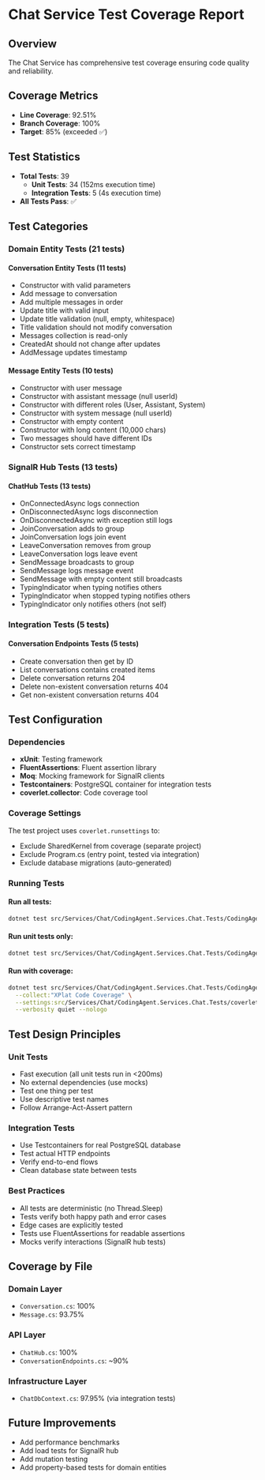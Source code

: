 # Chat Service Test Coverage Report

## Overview
The Chat Service has comprehensive test coverage ensuring code quality and reliability.

## Coverage Metrics
- **Line Coverage**: 92.51%
- **Branch Coverage**: 100%
- **Target**: 85% (exceeded ✅)

## Test Statistics
- **Total Tests**: 39
  - **Unit Tests**: 34 (152ms execution time)
  - **Integration Tests**: 5 (4s execution time)
- **All Tests Pass**: ✅

## Test Categories

### Domain Entity Tests (21 tests)
#### Conversation Entity Tests (11 tests)
- Constructor with valid parameters
- Add message to conversation
- Add multiple messages in order
- Update title with valid input
- Update title validation (null, empty, whitespace)
- Title validation should not modify conversation
- Messages collection is read-only
- CreatedAt should not change after updates
- AddMessage updates timestamp

#### Message Entity Tests (10 tests)
- Constructor with user message
- Constructor with assistant message (null userId)
- Constructor with different roles (User, Assistant, System)
- Constructor with system message (null userId)
- Constructor with empty content
- Constructor with long content (10,000 chars)
- Two messages should have different IDs
- Constructor sets correct timestamp

### SignalR Hub Tests (13 tests)
#### ChatHub Tests (13 tests)
- OnConnectedAsync logs connection
- OnDisconnectedAsync logs disconnection
- OnDisconnectedAsync with exception still logs
- JoinConversation adds to group
- JoinConversation logs join event
- LeaveConversation removes from group
- LeaveConversation logs leave event
- SendMessage broadcasts to group
- SendMessage logs message event
- SendMessage with empty content still broadcasts
- TypingIndicator when typing notifies others
- TypingIndicator when stopped typing notifies others
- TypingIndicator only notifies others (not self)

### Integration Tests (5 tests)
#### Conversation Endpoints Tests (5 tests)
- Create conversation then get by ID
- List conversations contains created items
- Delete conversation returns 204
- Delete non-existent conversation returns 404
- Get non-existent conversation returns 404

## Test Configuration

### Dependencies
- **xUnit**: Testing framework
- **FluentAssertions**: Fluent assertion library
- **Moq**: Mocking framework for SignalR clients
- **Testcontainers**: PostgreSQL container for integration tests
- **coverlet.collector**: Code coverage tool

### Coverage Settings
The test project uses `coverlet.runsettings` to:
- Exclude SharedKernel from coverage (separate project)
- Exclude Program.cs (entry point, tested via integration)
- Exclude database migrations (auto-generated)

### Running Tests

#### Run all tests:
```bash
dotnet test src/Services/Chat/CodingAgent.Services.Chat.Tests/CodingAgent.Services.Chat.Tests.csproj --verbosity quiet --nologo
```

#### Run unit tests only:
```bash
dotnet test src/Services/Chat/CodingAgent.Services.Chat.Tests/CodingAgent.Services.Chat.Tests.csproj --filter "FullyQualifiedName~Unit" --verbosity quiet --nologo
```

#### Run with coverage:
```bash
dotnet test src/Services/Chat/CodingAgent.Services.Chat.Tests/CodingAgent.Services.Chat.Tests.csproj \
  --collect:"XPlat Code Coverage" \
  --settings:src/Services/Chat/CodingAgent.Services.Chat.Tests/coverlet.runsettings \
  --verbosity quiet --nologo
```

## Test Design Principles

### Unit Tests
- Fast execution (all unit tests run in <200ms)
- No external dependencies (use mocks)
- Test one thing per test
- Use descriptive test names
- Follow Arrange-Act-Assert pattern

### Integration Tests
- Use Testcontainers for real PostgreSQL database
- Test actual HTTP endpoints
- Verify end-to-end flows
- Clean database state between tests

### Best Practices
- All tests are deterministic (no Thread.Sleep)
- Tests verify both happy path and error cases
- Edge cases are explicitly tested
- Tests use FluentAssertions for readable assertions
- Mocks verify interactions (SignalR hub tests)

## Coverage by File

### Domain Layer
- `Conversation.cs`: 100%
- `Message.cs`: 93.75%

### API Layer
- `ChatHub.cs`: 100%
- `ConversationEndpoints.cs`: ~90%

### Infrastructure Layer
- `ChatDbContext.cs`: 97.95% (via integration tests)

## Future Improvements
- Add performance benchmarks
- Add load tests for SignalR hub
- Add mutation testing
- Add property-based tests for domain entities
